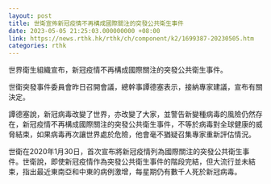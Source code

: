 ```yaml
---
layout: post
title: 世衛宣佈新冠疫情不再構成國際關注的突發公共衛生事件
date: 2023-05-05 21:25:03.000000000 +08:00
link: https://news.rthk.hk/rthk/ch/component/k2/1699387-20230505.htm
categories: rthk
---
```


世界衛生組織宣布，新冠疫情不再構成國際關注的突發公共衛生事件。

世衛突發事件委員會昨日召開會議，總幹事譚德塞表示，接納專家建議，宣布有關決定。

譚德塞說，新冠病毒改變了世界，亦改變了大家，並警告新變種病毒的風險仍然存在，新冠疫情不再構成國際關注的突發公共衛生事件，不等於病毒對全球健康的威脅結束，如果病毒再次讓世界處於危險，他會毫不猶疑召集專家重新評估情況。

世衛在2020年1月30日，首次宣布將新冠疫情列為國際關注的突發公共衛生事件。世衛說，即使新冠疫情作為突發公共衛生事件的階段完結，但大流行並未結束，指出最近東南亞和中東的病例激增，每星期仍有數千人死於新冠病毒。
